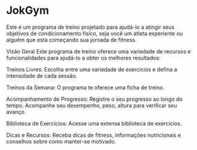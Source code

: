 # JokGym

Este é um programa de treino projetado para ajudá-lo a atingir seus objetivos de condicionamento físico, seja você um atleta experiente ou alguém que está começando sua jornada de fitness.

Visão Geral
Este programa de treino oferece uma variedade de recursos e funcionalidades para ajudá-lo a obter os melhores resultados:

Treinos Livres: Escolha entre uma variedade de exercícios e defina a intensidade de cada sessão.

Treinos da Semana: O programa te oferece uma ficha de treino.

Acompanhamento de Progresso: Registre o seu progresso ao longo do tempo. Acompanhe seu desempenho, peso, altura para verificar seu avanço.

Biblioteca de Exercícios: Acesse uma extensa biblioteca de exercícios.

Dicas e Recursos: Receba dicas de fitness, informações nutricionais e conselhos sobre como manter-se motivado.
